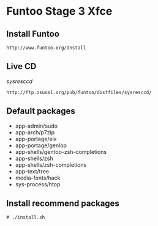 # Funtoo Stage 3 Xfce

## Install Funtoo

`http://www.funtoo.org/Install`

## Live CD

*sysresccd*

`http://ftp.osuosl.org/pub/funtoo/distfiles/sysresccd/`


## Default packages

* app-admin/sudo
* app-arch/p7zip
* app-portage/eix
* app-portage/genlop
* app-shells/gentoo-zsh-completions
* app-shells/zsh
* app-shells/zsh-completions
* app-text/tree
* media-fonts/hack
* sys-process/htop


## Install recommend packages

`# ./install.sh`